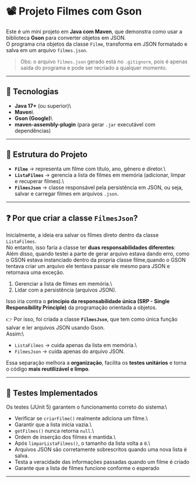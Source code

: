 # 📽️ Projeto Filmes com Gson

Este é um mini projeto em **Java com Maven**, que demonstra como usar a
biblioteca **Gson** para converter objetos em JSON.\
O programa cria objetos da classe `Filme`, transforma em JSON formatado
e salva em um arquivo `filmes.json`.

> Obs: o arquivo `filmes.json` gerado está no `.gitignore`, pois é
> apenas saída do programa e pode ser recriado a qualquer momento.

------------------------------------------------------------------------

## 🚀 Tecnologias

-   **Java 17+** (ou superior)\
-   **Maven**\
-   **Gson (Google)**\
-   **maven-assembly-plugin** (para gerar `.jar` executável com
    dependências)

------------------------------------------------------------------------

## 📂 Estrutura do Projeto

-   **`Filme`** → representa um filme com título, ano, gênero e
    diretor.\
-   **`ListaFilmes`** → gerencia a lista de filmes em memória
    (adicionar, limpar e recuperar filmes).\
-   **`FilmesJson`** → classe responsável pela persistência em JSON, ou
    seja, salvar e carregar filmes em arquivos `.json`.

------------------------------------------------------------------------

## ❓ Por que criar a classe `FilmesJson`?

Inicialmente, a ideia era salvar os filmes direto dentro da classe
`ListaFilmes`.\
No entanto, isso faria a classe ter **duas responsabilidades
diferentes**:\
Além disso, quando testei a parte de gerar arquivo estava dando erro, como o GSON estava instanciado dentro da propria classe filme,quando
o GSON tentava criar um arquivo ele tentava passar ele mesmo para JSON e retornava uma exceção.
1. Gerenciar a lista de filmes em memória.\
2. Lidar com a persistência (arquivos JSON).

Isso iria contra o **princípio da responsabilidade única (SRP - Single
Responsibility Principle)** da programação orientada a objetos.

👉 Por isso, foi criada a classe **`FilmesJson`**, que tem como única
função salvar e ler arquivos JSON usando Gson.\
Assim:\
- `ListaFilmes` → cuida apenas da lista em memória.\
- `FilmesJson` → cuida apenas do arquivo JSON.

Essa separação melhora a **organização**, facilita os **testes
unitários** e torna o código **mais reutilizável e limpo**.

------------------------------------------------------------------------

## 🧪 Testes Implementados

Os testes (JUnit 5) garantem o funcionamento correto do sistema:\
- Verificar se `criarFilme()` realmente adiciona um filme.\
- Garantir que a lista inicia vazia.\
- `getFilmes()` nunca retorna `null`.\
- Ordem de inserção dos filmes é mantida.\
- Após `limparListaFilmes()`, o tamanho da lista volta a `0`.\
- Arquivos JSON são corretamente sobrescritos quando uma nova lista é
salva.
- Testa a veracidade das informações passadas quando um filme é criado
- Garante que a lista de filmes funcione conforme o esperado
------------------------------------------------------------------------
